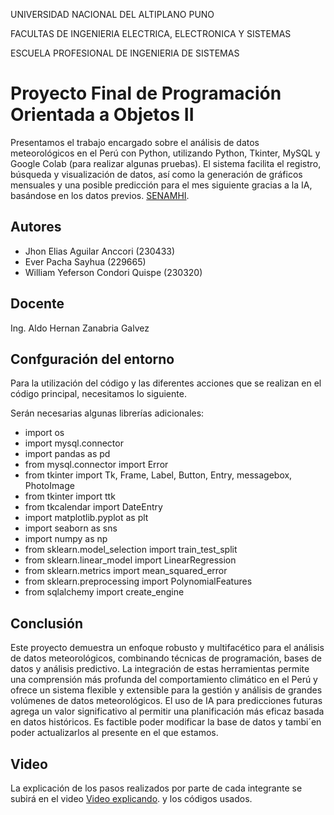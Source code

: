 UNIVERSIDAD NACIONAL DEL ALTIPLANO PUNO

FACULTAS DE INGENIERIA ELECTRICA, ELECTRONICA Y SISTEMAS

ESCUELA PROFESIONAL DE INGENIERIA DE SISTEMAS

# Proyecto Final de Programación Orientada a Objetos II

Presentamos el trabajo encargado sobre el análisis de datos meteorológicos en el Perú con Python, utilizando Python, Tkinter, MySQL y Google Colab (para realizar algunas pruebas). El sistema facilita el registro, búsqueda y visualización de datos, así como la generación de gráficos mensuales y una posible predicción para el mes siguiente gracias a la IA, basándose en los datos previos. [SENAMHI](https://www.senamhi.gob.pe/?&p=estaciones).


## Autores

- Jhon Elias Aguilar Anccori (230433)
- Ever Pacha Sayhua (229665)
- William Yeferson Condori Quispe (230320)

## Docente

Ing. Aldo Hernan Zanabria Galvez

## Confguración del entorno ###

Para la utilización del código y las diferentes acciones que se realizan en el código principal, necesitamos lo siguiente. 

Serán necesarias algunas librerías adicionales:
* import os
* import mysql.connector
* import pandas as pd
* from mysql.connector import Error
* from tkinter import Tk, Frame, Label, Button, Entry, messagebox, PhotoImage
* from tkinter import ttk
* from tkcalendar import DateEntry
* import matplotlib.pyplot as plt
* import seaborn as sns
* import numpy as np
* from sklearn.model_selection import train_test_split
* from sklearn.linear_model import LinearRegression
* from sklearn.metrics import mean_squared_error
* from sklearn.preprocessing import PolynomialFeatures
* from sqlalchemy import create_engine

## Conclusión

Este proyecto demuestra un enfoque robusto y multifacético para el análisis de datos meteorológicos, combinando técnicas de programación, bases de datos y análisis predictivo. La integración de estas herramientas permite una comprensión más profunda del comportamiento climático en el Perú y ofrece un sistema flexible y extensible para la gestión y análisis de grandes volúmenes de datos meteorológicos. El uso de IA para predicciones futuras agrega un valor significativo al permitir una planificación más eficaz basada en datos históricos. Es factible poder modificar la base de datos y tambi´en poder actualizarlos al presente en el que estamos.

## Video
La explicación de los pasos realizados por parte de cada integrante se subirá en el video  [Video explicando](https://www.youtube.com/watch?v=ED3IKcMK6aY&ab_channel=JhonyAguilar). y los códigos usados.
